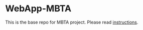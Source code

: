 # WebApp-MBTA
 This is the base repo for MBTA project. Please read [instructions](instructions.md). 

 
